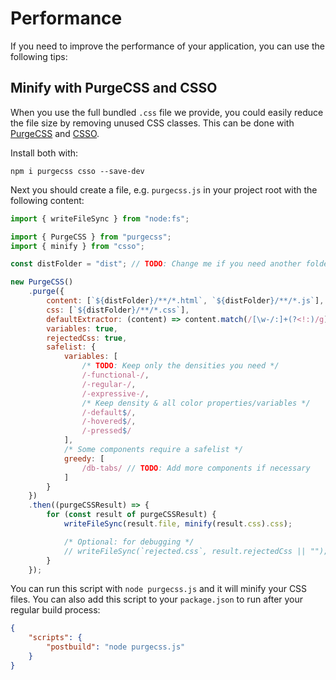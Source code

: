<!--
SPDX-FileCopyrightText: 2025 DB Systel GmbH

SPDX-License-Identifier: Apache-2.0
-->

# Performance

If you need to improve the performance of your application, you can use the following tips:

## Minify with PurgeCSS and CSSO

When you use the full bundled `.css` file we provide, you could easily reduce the file size by removing unused CSS classes. This can be done with [PurgeCSS](https://purgecss.com/) and [CSSO](https://github.com/css/csso).

Install both with:

```shell
npm i purgecss csso --save-dev
```

Next you should create a file, e.g. `purgecss.js` in your project root with the following content:

```javascript
import { writeFileSync } from "node:fs";

import { PurgeCSS } from "purgecss";
import { minify } from "csso";

const distFolder = "dist"; // TODO: Change me if you need another folder

new PurgeCSS()
	.purge({
		content: [`${distFolder}/**/*.html`, `${distFolder}/**/*.js`],
		css: [`${distFolder}/**/*.css`],
		defaultExtractor: (content) => content.match(/[\w-/:]+(?<!:)/g) || [],
		variables: true,
		rejectedCss: true,
		safelist: {
			variables: [
				/* TODO: Keep only the densities you need */
				/-functional-/,
				/-regular-/,
				/-expressive-/,
				/* Keep density & all color properties/variables */
				/-default$/,
				/-hovered$/,
				/-pressed$/
			],
			/* Some components require a safelist */
			greedy: [
				/db-tabs/ // TODO: Add more components if necessary
			]
		}
	})
	.then((purgeCSSResult) => {
		for (const result of purgeCSSResult) {
			writeFileSync(result.file, minify(result.css).css);

			/* Optional: for debugging */
			// writeFileSync(`rejected.css`, result.rejectedCss || "");
		}
	});
```

You can run this script with `node purgecss.js` and it will minify your CSS files. You can also add this script to your `package.json` to run after your regular build process:

```json
{
	"scripts": {
		"postbuild": "node purgecss.js"
	}
}
```
